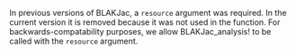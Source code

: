 In previous versions of BLAKJac, a `resource` argument was required. In the current version it is removed because it was not used in the function. For backwards-compatability purposes, we allow BLAKJac_analysis! to be called with the `resource` argument. 
